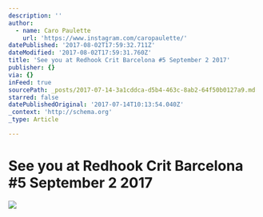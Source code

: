 ```yaml
---
description: ''
author:
  - name: Caro Paulette
    url: 'https://www.instagram.com/caropaulette/'
datePublished: '2017-08-02T17:59:32.711Z'
dateModified: '2017-08-02T17:59:31.760Z'
title: 'See you at Redhook Crit Barcelona #5 September 2 2017'
publisher: {}
via: {}
inFeed: true
sourcePath: _posts/2017-07-14-3a1cddca-d5b4-463c-8ab2-64f50b0127a9.md
starred: false
datePublishedOriginal: '2017-07-14T10:13:54.040Z'
_context: 'http://schema.org'
_type: Article

---
```

# See you at Redhook Crit Barcelona \#5 September 2 2017
![](https://the-grid-user-content.s3-us-west-2.amazonaws.com/c85517e3-3697-48ff-a2de-e70ac8ede414.jpg)